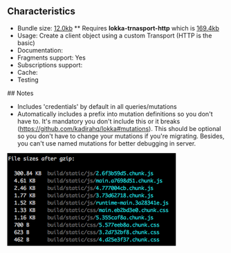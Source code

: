 ## Characteristics
* Bundle size: [12.0kb](https://bundlephobia.com/result?p=lokka@1.7.0)
** Requires **lokka-trnasport-http** which is [169.4kb](https://bundlephobia.com/result?p=lokka-transport-http@1.6.1)
* Usage: Create a client object using a custom Transport (HTTP is the basic)
* Documentation: 
* Fragments support: Yes
* Subscriptions support: 
* Cache: 
* Testing

## Notes
* Includes 'credentials' by default in all queries/mutations
* Automatically includes a prefix into mutation definitions so you don't have to. It's mandatory you don't include this or it breaks (https://github.com/kadirahq/lokka#mutations). This should be optional so you don't have to change your mutations if you're migrating. Besides, you can't use named mutations for better debugging in server.

![lokka-app-sizes](./lokka-app-sizes.png)
